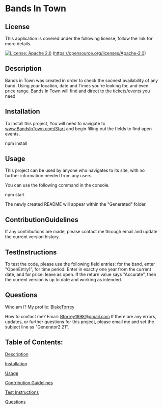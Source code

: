 # Bands In Town

## License 

This application is covered under the following license,
follow the link for more details.

[![License: Apache 2.0](https://img.shields.io/badge/License-Apache_2.0-yellowgreen.svg)](https://opensource.org/licenses/Apache-2.0)
(https://opensource.org/licenses/Apache-2.0)
 


## Description
Bands in Town was created in order to check the soonest availability of any band. Using your location, date and Times you're looking for, and even price range. Bands In Town will find and direct to the tickets/events you need.

## Installation
To Install this project, You will need to navigate to www.BandsInTown.com/Start and begin filling out the fields to find open events.


npm install


## Usage
This project can be used by anyone who navigates to its site, with no further information needed from any users.

You can use the following command in the console.

npm start

The newly created README will appear within the "Generated" folder.


## ContributionGuidelines
If any contributions are made, please contact me through email and update the current version history.

## TestInstructions
To test the code, please use the following field entries: for the band, enter "OpenEntry1", for time period: Enter in exactly one year from the current date, and for price: leave as open. If the return value says "Accurate", then the current version is up to date and working as intended.

## Questions
Who am I?
My profile: [BlakeTorrey](github.com/BlakeTorrey)

How to contact me?
Email: Btorrey1998@gmail.com
If there are any errors, updates, or further questions for this project, please
email me and set the subject line as "Generator2.21".

## Table of Contents:

[Description](#Description)

[Installation](#Installation)

[Usage](#Usage)

[Contribution Guidelines](#ContributionGuidelines)

[Test Instructions](#TestInstructions)

[Questions](#Questions)

